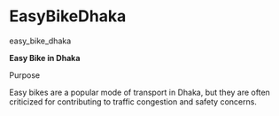 # EasyBikeDhaka
easy_bike_dhaka

 <!DOCTYPE html>
 <html lang="en">
 <head>
    <meta charset="UTF-8">
    <meta name="viewport" content="width=device-width, initial-scale=1.0">
    <title>easy_bike</title>
 </head>
 <body>
    <div>
        <b>Easy Bike in Dhaka</b>
        <p>Purpose</p>
        <p>Easy bikes are a popular mode of transport in Dhaka, but they are often criticized for contributing to traffic congestion and safety concerns.
        </p>
    </div>
 </body>
 </html>
